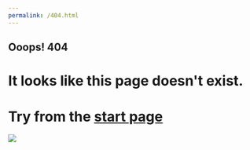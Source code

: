 ```yaml
---
permalink: /404.html
---
```


## Ooops! 404
# It looks like this page doesn't exist.
# Try from the [start page](https://setaniel.github.io)

![](https://i.ytimg.com/vi/cUyZ_ZGT64o/maxresdefault.jpg)
